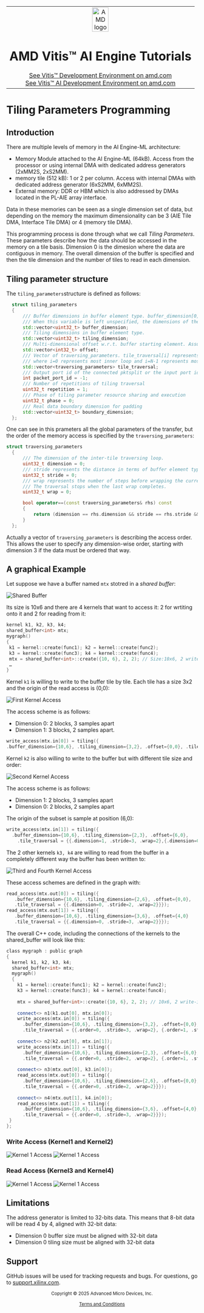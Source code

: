 <table class="sphinxhide" style="width:100%;">
  <tr>
    <td align="center">
      <picture>
        <source media="(prefers-color-scheme: dark)" srcset="https://raw.githubusercontent.com/Xilinx/Image-Collateral/main/logo-white-text.png">
        <img alt="AMD logo" src="https://raw.githubusercontent.com/Xilinx/Image-Collateral/main/xilinx-logo.png" width="30%">
      </picture>
      <h1>AMD Vitis™ AI Engine Tutorials</h1>
      <a href="https://www.amd.com/en/products/software/adaptive-socs-and-fpgas/vitis.html">See Vitis™ Development Environment on amd.com</a>
        </br>
      <a href="https://www.amd.com/en/products/software/vitis-ai.html">See Vitis™ AI Development Environment on amd.com</a>
    </td>
  </tr>
</table>

# Tiling Parameters Programming

## Introduction

There are multiple levels of memory in the AI Engine-ML architecture:

- Memory Module attached to the AI Engine-ML (64kB). Access from the processor or using internal DMA with dedicated address generators (2xMM2S, 2xS2MM).
- memory tile (512 kB): 1 or 2 per column. Access with internal DMAs with dedicated address generator (6xS2MM, 6xMM2S).
- External memory: DDR or HBM which is also addressed by DMAs located in the PL-AIE array interface.

Data in these memories can be seen as a single dimension set of data, but depending on the memory the maximum dimensionality can be 3 (AIE Tile DMA, Interface Tile DMA) or 4 (memory tile DMA). 

This programming process is done through what we call _Tiling Parameters_. These parameters describe how the data should be accessed in the memory on a tile basis. Dimension 0 is the dimesion where the data are contiguous in memory. The overall dimension of the buffer is specified and then the tile dimension and the number of tiles to read in each dimension.

## Tiling parameter structure

The `tiling_parameters`structure is defined as follows:

```C++
  struct tiling_parameters
  {
      /// Buffer dimensions in buffer element type. buffer_dimension[0] is the fast-moving dimension and is contiguous in memory.
      /// When this variable is left unspecified, the dimensions of the associated buffer object will be used.
      std::vector<uint32_t> buffer_dimension;
      /// Tiling dimensions in buffer element type.
      std::vector<uint32_t> tiling_dimension;
      /// Multi-dimensional offset w.r.t. buffer starting element. Assuming buffer dimension is specified.
      std::vector<int32_t> offset;
      /// Vector of traversing_parameters. tile_traversal[i] represents i-th loop of inter-tile traversal,
      /// where i=0 represents most inner loop and i=N-1 represents most outer loop.
      std::vector<traversing_parameters> tile_traversal;
      /// Output port id of the connected pktsplit or the input port id of the connected pktmerge.
      int packet_port_id = -1;
      /// Number of repetitions of tiling traversal
      uint32_t repetition = 1;
      /// Phase of tiling parameter resource sharing and execution
      uint32_t phase = 0;
      /// Real data boundary dimension for padding
      std::vector<uint32_t> boundary_dimension;
  };

```

One can see in this prameters all the global parameters of the transfer, but the order of the memory access is specified by the `traversing_parameters`:

```C++
struct traversing_parameters
  {
      /// The dimension of the inter-tile traversing loop.
      uint32_t dimension = 0;
      /// stride represents the distance in terms of buffer element type between consecutive inter-tile traversal in the dimension
      uint32_t stride = 0;
      /// wrap represents the number of steps before wrapping the current traversing loop and incrementing to the next traversing loop.
      /// The traversal stops when the last wrap completes.
      uint32_t wrap = 0;

      bool operator==(const traversing_parameters& rhs) const
      {
          return (dimension == rhs.dimension && stride == rhs.stride && wrap == rhs.wrap);
      }
  };    
```

Actually a vector of `traversing_parameters` is describing the access order. This allows the user to specify any dimension-wise order, starting with dimension 3 if the data must be ordered that way.


## A graphical Example

Let suppose we have a buffer named `mtx` stotred in a _shared buffer_:

![Shared Buffer](images/TilingDivision-GlobalBuffer.drawio.png)

Its size is 10x6 and there are 4 kernels that want to access it: 2 for wrtiting onto it and 2 for reading from it:

```C++
kernel k1, k2, k3, k4;
shared_buffer<int> mtx;
mygraph()
{
 k1 = kernel::create(func1); k2 = kernel::create(func2);
 k3 = kernel::create(func3); k4 = kernel::create(func4);
 mtx = shared_buffer<int>::create({10, 6}, 2, 2); // Size:10x6, 2 write-inputs, 2 read-outputs
 …
}
```

Kernel `k1` is willing to write to the buffer tile by tile. Each tile has a size 3x2 and the origin of the read access is (0,0):

![First Kernel Access](images/TilingDivision-Kernel1.drawio.png)

The access scheme is as follows:

- Dimension 0: 2 blocks, 3 samples apart
- Dimension 1: 3 blocks, 2 samples apart.

```C++
write_access(mtx.in[0]) = tiling({
.buffer_dimension={10,6}, .tiling_dimension={3,2}, .offset={0,0}, .tile_traversal = {{.dimension=0, .stride=3, .wrap=2}, {.dimension=1, .stride=2, .wrap=3}}});
```

Kernel `k2` is also willing to write to the buffer but with different tile size and order:

![Second Kernel Access](images/TilingDivision-Kernel2.drawio.png)

The access scheme is as follows:

- Dimension 1: 2 blocks, 3 samples apart
- Dimension 0: 2 blocks, 2 samples apart

The origin of the subset is sample at position (6,0):

```C++
write_access(mtx.in[1]) = tiling({
  .buffer_dimension={10,6}, .tiling_dimension={2,3}, .offset={6,0},
    .tile_traversal = {{.dimension=1, .stride=3, .wrap=2},{.dimension=0, .stride=2, .wrap=2}}});
```

The 2 other kernels `k3, k4` are willing to read from the buffer in a completely different way the buffer has been written to:

![Third and Fourth Kernel Access](images/TilingDivision-Kernel34.drawio.png)

These access schemes are defined in the graph with:

```C++
read_access(mtx.out[0]) = tiling({
   .buffer_dimension={10,6}, .tiling_dimension={2,6}, .offset={0,0},
   .tile_traversal = {{.dimension=0, .stride=2, .wrap=2}}});
read_access(mtx.out[1]) = tiling({
   .buffer_dimension={10,6}, .tiling_dimension={3,6}, .offset={4,0}
   .tile_traversal = {{.dimension=0, .stride=3, .wrap=2}}});
```

The overall C++ code, including the connections of the kernels to the shared_buffer will look like this:

```C++
class mygraph : public graph
{
  kernel k1, k2, k3, k4;
  shared_buffer<int> mtx;
  mygraph()
  {
    k1 = kernel::create(func1); k2 = kernel::create(func2); 
    k3 = kernel::create(func3); k4 = kernel::create(func4);
    
    mtx = shared_buffer<int>::create({10, 6}, 2, 2); // 10x6, 2 write-inputs, 2 read-outputs
    
    connect<> n1(k1.out[0], mtx.in[0]);
    write_access(mtx.in[0]) = tiling({
      .buffer_dimension={10,6}, .tiling_dimension={3,2}, .offset={0,0},
      .tile_traversal = {{.order=0, .stride=3, .wrap=2}, {.order=1, .stride=2, .wrap=3}}});
      
    connect<> n2(k2.out[0], mtx.in[1]);
    write_access(mtx.in[1]) = tiling({
      .buffer_dimension={10,6}, .tiling_dimension={2,3}, .offset={6,0},
      .tile_traversal = {{.order=0, .stride=2, .wrap=2}, {.order=1, .stride=3, .wrap=2}}});
                         
    connect<> n3(mtx.out[0], k3.in[0]);
    read_access(mtx.out[0]) = tiling({
      .buffer_dimension={10,6}, .tiling_dimension={2,6}, .offset={0,0},
      .tile_traversal = {{.order=0, .stride=2, .wrap=2}}});
  
    connect<> n4(mtx.out[1], k4.in[0]);
    read_access(mtx.out[1]) = tiling({
      .buffer_dimension={10,6}, .tiling_dimension={3,6}, .offset={4,0},
      .tile_traversal = {{.order=0, .stride=3, .wrap=2}}});
 }
};
```

### Write Access (Kernel1 and Kernel2)

![Kernel 1 Access](images/Kernel1Access.gif)
![Kernel 1 Access](images/Kernel2Access.gif)


### Read Access (Kernel3 and Kernel4)

![Kernel 1 Access](images/Kernel3Access.gif)
![Kernel 1 Access](images/Kernel4Access.gif)

## Limitations

The address generator is limited to 32-bits data. This means that 8-bit data will be read 4 by 4, aligned with 32-bit data:

- Dimension 0 buffer size must be aligned with 32-bit data
- Dimension 0 tiling size must be aligned with 32-bit data



## Support

GitHub issues will be used for tracking requests and bugs. For questions, go to [support.xilinx.com](https://support.xilinx.com/).

<p class="sphinxhide" align="center"><sub>Copyright © 2025 Advanced Micro Devices, Inc.</sub></p>

<p class="sphinxhide" align="center"><sup><a href="https://www.amd.com/en/corporate/copyright">Terms and Conditions</a></sup></p>
